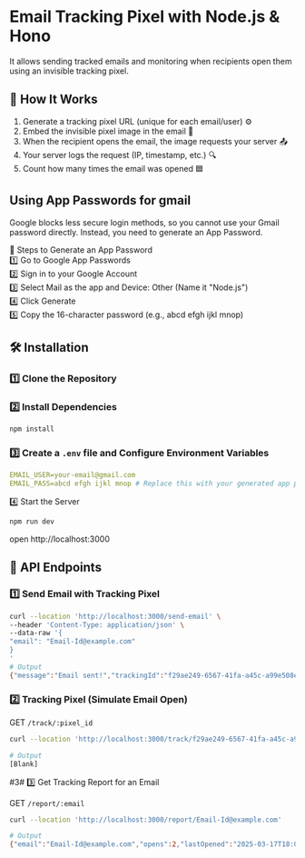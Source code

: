 # Email Tracking Pixel with Node.js & Hono

It allows sending tracked emails and monitoring when recipients open them using an invisible tracking pixel.

## 📌 How It Works

1. Generate a tracking pixel URL (unique for each email/user) ⚙️
2. Embed the invisible pixel image in the email 📩
3. When the recipient opens the email, the image requests your server 📤
4. Your server logs the request (IP, timestamp, etc.) 🔍
5. Count how many times the email was opened 🟦

## Using App Passwords for gmail

Google blocks less secure login methods, so you cannot use your Gmail password directly. Instead, you need to generate an App Password.

🔹 Steps to Generate an App Password\
1️⃣ Go to Google App Passwords\
2️⃣ Sign in to your Google Account\
3️⃣ Select Mail as the app and Device: Other (Name it "Node.js")\
4️⃣ Click Generate\
5️⃣ Copy the 16-character password (e.g., abcd efgh ijkl mnop)

## 🛠️ Installation

### 1️⃣ Clone the Repository

### 2️⃣ Install Dependencies

```bash
npm install
```

### 3️⃣ Create a `.env` file and Configure Environment Variables

```yaml
EMAIL_USER=your-email@gmail.com
EMAIL_PASS=abcd efgh ijkl mnop # Replace this with your generated app password
```

4️⃣ Start the Server

```bash
npm run dev
```

open http://localhost:3000

## 🔗 API Endpoints

### 1️⃣ Send Email with Tracking Pixel

```bash
curl --location 'http://localhost:3000/send-email' \
--header 'Content-Type: application/json' \
--data-raw '{
"email": "Email-Id@example.com"
}
'
# Output
{"message":"Email sent!","trackingId":"f29ae249-6567-41fa-a45c-a99e508ef699"}
```

### 2️⃣ Tracking Pixel (Simulate Email Open)

GET `/track/:pixel_id`

```bash
curl --location 'http://localhost:3000/track/f29ae249-6567-41fa-a45c-a99e508ef699'

# Output
[Blank]
```

#3# 3️⃣ Get Tracking Report for an Email

GET `/report/:email`

```bash
curl --location 'http://localhost:3000/report/Email-Id@example.com'

# Output
{"email":"Email-Id@example.com","opens":2,"lastOpened":"2025-03-17T18:09:46.652Z"}
```

